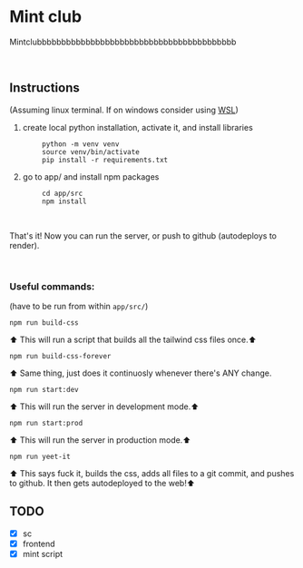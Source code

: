 # Mint club

Mintclubbbbbbbbbbbbbbbbbbbbbbbbbbbbbbbbbbbbbbbbb

<br>

## Instructions

(Assuming linux terminal. If on windows consider using [WSL](https://docs.microsoft.com/en-us/windows/wsl/install))

1. create local python installation, activate it, and install libraries

```
        python -m venv venv
        source venv/bin/activate
        pip install -r requirements.txt
```

2. go to app/ and install npm packages

```
        cd app/src
        npm install
```

<br>

That's it! Now you can run the server, or push to github (autodeploys to render).

<br>

### Useful commands:

(have to be run from within ```app/src/```)

```
npm run build-css
```

⬆️ This will run a script that builds all the tailwind css files once.⬆️ 

```
npm run build-css-forever
```

⬆️ Same thing, just does it continuosly whenever there's ANY change.


```
npm run start:dev
```

⬆️ This will run the server in development mode.⬆️ 

```
npm run start:prod
```

⬆️ This will run the server in production mode.⬆️ 

```
npm run yeet-it
```

⬆️ This says fuck it, builds the css, adds all files to a git commit, and pushes to github. It then gets autodeployed to the web!⬆️ 


## TODO

- [x] sc
- [x] frontend
- [x] mint script
